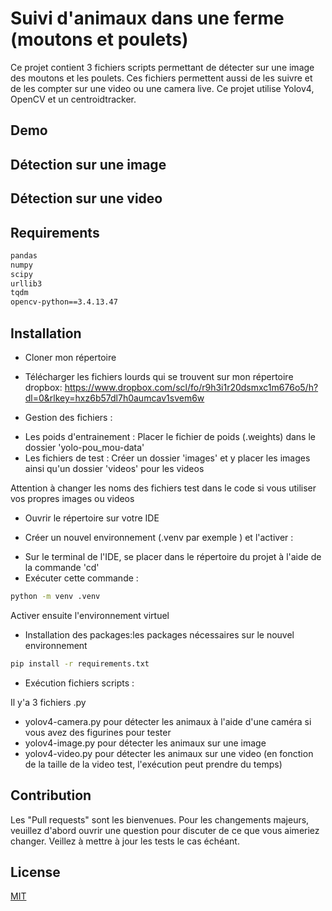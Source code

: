 # Suivi d'animaux dans une ferme (moutons et poulets)

Ce projet contient 3 fichiers scripts permettant de détecter sur une image des moutons et les poulets. Ces fichiers permettent aussi de les suivre et de les compter sur une video ou une camera live. Ce projet utilise Yolov4, OpenCV et un centroidtracker.

## Demo 

## Détection sur une image

## Détection sur une video


## Requirements
```bash
pandas
numpy
scipy
urllib3
tqdm
opencv-python==3.4.13.47
```

## Installation 

* Cloner mon répertoire

* Télécharger les fichiers lourds qui se trouvent sur mon répertoire dropbox:
https://www.dropbox.com/scl/fo/r9h3i1r20dsmxc1m676o5/h?dl=0&rlkey=hxz6b57dl7h0aumcav1svem6w

* Gestion des fichiers :

- Les poids d'entrainement :
Placer le fichier de poids (.weights) dans le dossier 'yolo-pou_mou-data' 
- Les fichiers de test : 
Créer un dossier 'images' et y placer les images ainsi qu'un dossier 'videos' pour les videos

Attention à changer les noms des fichiers test dans le code si vous utiliser vos propres images ou videos

* Ouvrir le répertoire sur votre IDE 

* Créer un nouvel environnement (.venv par exemple ) et l'activer : 

- Sur le terminal de l'IDE, se placer dans le répertoire du projet à l'aide de la commande 'cd'
- Exécuter cette commande :
```bash 
python -m venv .venv
```

Activer ensuite l'environnement virtuel


* Installation des packages:les packages nécessaires sur le nouvel environnement
```bash
pip install -r requirements.txt
```

* Exécution fichiers scripts :

 Il y'a 3 fichiers .py
- yolov4-camera.py pour détecter les animaux à l'aide d'une caméra si vous avez des figurines pour tester
- yolov4-image.py pour détecter les animaux sur une image
- yolov4-video.py pour détecter les animaux sur une video (en fonction de la taille de la video test, l'exécution peut prendre du temps)

## Contribution

Les "Pull requests" sont les bienvenues. Pour les changements majeurs, veuillez d'abord ouvrir une question pour discuter de ce que vous aimeriez changer.
Veillez à mettre à jour les tests le cas échéant.

## License

[MIT](https://choosealicense.com/licenses/mit/)
